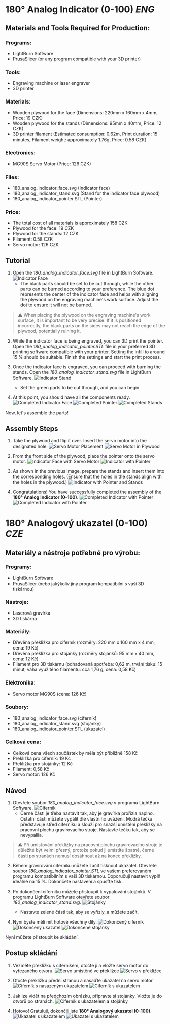 # 180° Analog Indicator (0-100) *ENG*

## Materials and Tools Required for Production:

### Programs:
- LightBurn Software
- PrusaSlicer (or any program compatible with your 3D printer)

### Tools:
- Engraving machine or laser engraver
- 3D printer

### Materials:
- Wooden plywood for the face (Dimensions: 220mm x 160mm x 4mm, Price: 19 CZK)
- Wooden plywood for the stands (Dimensions: 95mm x 40mm, Price: 12 CZK)
- 3D printer filament (Estimated consumption: 0.62m, Print duration: 15 minutes, Filament weight: approximately 1.76g, Price: 0.58 CZK)

### Electronics:
- MG90S Servo Motor (Price: 126 CZK)

### Files:
- 180_analog_indicator_face.svg (Indicator face)
- 180_analog_indicator_stand.svg (Stand for the indicator face plywood)
- 180_analog_indicator_pointer.STL (Pointer)

### Price:
- The total cost of all materials is approximately 158 CZK
- Plywood for the face: 19 CZK
- Plywood for the stands: 12 CZK
- Filament: 0.58 CZK
- Servo motor: 126 CZK

## Tutorial
1. Open the *180_analog_indicator_face.svg* file in LightBurn Software.
![Indicator Face](./180_analog_indicator_face.svg)
   - The black parts should be set to be cut through, while the other parts can be burned according to your preference. The blue dot represents the center of the indicator face and helps with aligning the plywood on the engraving machine's work surface. Adjust the dot to ensure it will not be burned.
> :warning: When placing the plywood on the engraving machine's work surface, it is important to be very precise. If it is positioned incorrectly, the black parts on the sides may not reach the edge of the plywood, potentially ruining it.

2. While the indicator face is being engraved, you can 3D print the pointer. Open the *180_analog_indicator_pointer.STL* file in your preferred 3D printing software compatible with your printer. Setting the infill to around 15 % should be suitable. Finish the settings and start the print process.

3. Once the indicator face is engraved, you can proceed with burning the stands. Open the *180_analog_indicator_stand.svg* file in LightBurn Software.
![Indicator Stand](./180_analog_indicator_stand.svg)
   - Set the green parts to be cut through, and you can begin.

4. At this point, you should have all the components ready.
   ![Completed Indicator Face](./images/face_1.png)
   ![Completed Pointer](./images/pointer_1.png)
   ![Completed Stands](./images/stands_1.png)

Now, let's assemble the parts!

## Assembly Steps
1. Take the plywood and flip it over. Insert the servo motor into the designated hole.
   ![Servo Motor Placement](./images/tutorial_1.png)
   ![Servo Motor in Plywood](./images/tutorial_2.png)

2. From the front side of the plywood, place the pointer onto the servo motor.
   ![Indicator Face with Servo Motor](./images/tutorial_3.png)
   ![Indicator with Pointer](./images/tutorial_4.png)

3. As shown in the previous image, prepare the stands and insert them into the corresponding holes. (Ensure that the holes in the stands align with the holes in the plywood.)
   ![Indicator with Pointer and Stands](./images/tutorial_5.png)

4. Congratulations! You have successfully completed the assembly of the **180° Analog Indicator (0-100)**.
   ![Completed Indicator with Pointer](./images/tutorial_6.png)
   ![Completed Indicator with Pointer](./images/tutorial_7.png)




# 180° Analogový ukazatel (0-100) *CZE*

## Materiály a nástroje potřebné pro výrobu:

### Programy:
- LightBurn Software
- PrusaSlicer (nebo jakýkoliv jiný program kompatibilní s vaší 3D tiskárnou) 

### Nástroje:
- Laserová gravírka
- 3D tiskárna

### Materiály:
- Dřevěná překližka pro ciferník (rozměry: 220 mm x 160 mm x 4 mm, cena: 19 Kč)
- Dřevěná překližka pro stojánky (rozměry stojánků: 95 mm x 40 mm, cena: 12 Kč)
- Filament pro 3D tiskárnu (odhadovaná spotřeba: 0,62 m, trvání tisku: 15 minut, váha využitého filamentu: cca 1,76 g, cena: 0,58 Kč)

### Elektronika:
- Servo motor MG90S (cena: 126 Kč)

### Soubory:
- 180_analog_indicator_face.svg (ciferník)
- 180_analog_indicator_stand.svg (stojánky)
- 180_analog_indicator_pointer.STL (ukazatel)

### Celková cena:
- Celková cena všech součástek by měla být přibližně 158 Kč
- Překližka pro ciferník: 19 Kč
- Překližka pro stojánky: 12 Kč
- Filament: 0,58 Kč
- Servo motor: 126 Kč

## Návod
1. Otevřete soubor *180_analog_indicator_face.svg* v programu LightBurn Software. 
![Ciferník](./180_analog_indicator_face.svg)
   - Černé části je třeba nastavit tak, aby je gravírka prořízla naplno. Ostatní části můžete vypálit dle vlastního uvážení. Modrá tečka představuje střed ciferníku a slouží pro snazší umístění překližky na pracovní plochu gravírovacího stroje. Nastavte tečku tak, aby se nevypálila.
> :warning: Při umisťování překližky na pracovní plochu gravírovacího stroje je důležité být velmi přesný, protože pokud ji umístíte špatně, černé části po stranách nemusí dosáhnout až na konec překližky.

2. Během gravírování ciferníku můžete začít tisknout ukazatel. Otevřete soubor *180_analog_indicator_pointer.STL* ve vašem preferovaném programu kompatibilním s vaší 3D tiskárnou. Doporučuji nastavit výplň ideálně na 15 %. Dokončete nastavení a spusťte tisk.

3. Po dokončení ciferníku můžete přistoupit k vypalování stojánků. V programu LightBurn Software otevřete soubor *180_analog_indicator_stand.svg*. 
![Stojánky](./180_analog_indicator_stand.svg)
   - Nastavte zelené části tak, aby se vyřízly, a můžete začít.

4. Nyní byste měli mít hotové všechny díly.
![Dokončený ciferník](./images/face_1.png)
![Dokončený ukazatel](./images/pointer_1.png)
![Dokončené stojánky](./images/stands_1.png)

Nyní můžete přistoupit ke skládání.

## Postup skládání
1. Vezměte překližku s ciferníkem, otočte ji a vložte servo motor do vyřezaného otvoru.
![Servo umístěné ve překližce](./images/tutorial_1.png)
![Servo v překližce](./images/tutorial_2.png)

2. Otočte překližku přední stranou a nasaďte ukazatel na servo motor.
![Ciferník s nasazeným ukazatelem](./images/tutorial_3.png)
![Ciferník s ukazatelem](./images/tutorial_4.png)

3. Jak lze vidět na předchozím obrázku, připravte si stojánky. Vložte je do otvorů po stranách.
![Ciferník s ukazatelem a stojánky](./images/tutorial_5.png)

4. Hotovo! Gratuluji, dokončili jste **180° Analogový ukazatel (0-100)**.
![Ukazatel s ukazatelem](./images/tutorial_6.png)
![Ukazatel s ukazatelem](./images/tutorial_7.png)

